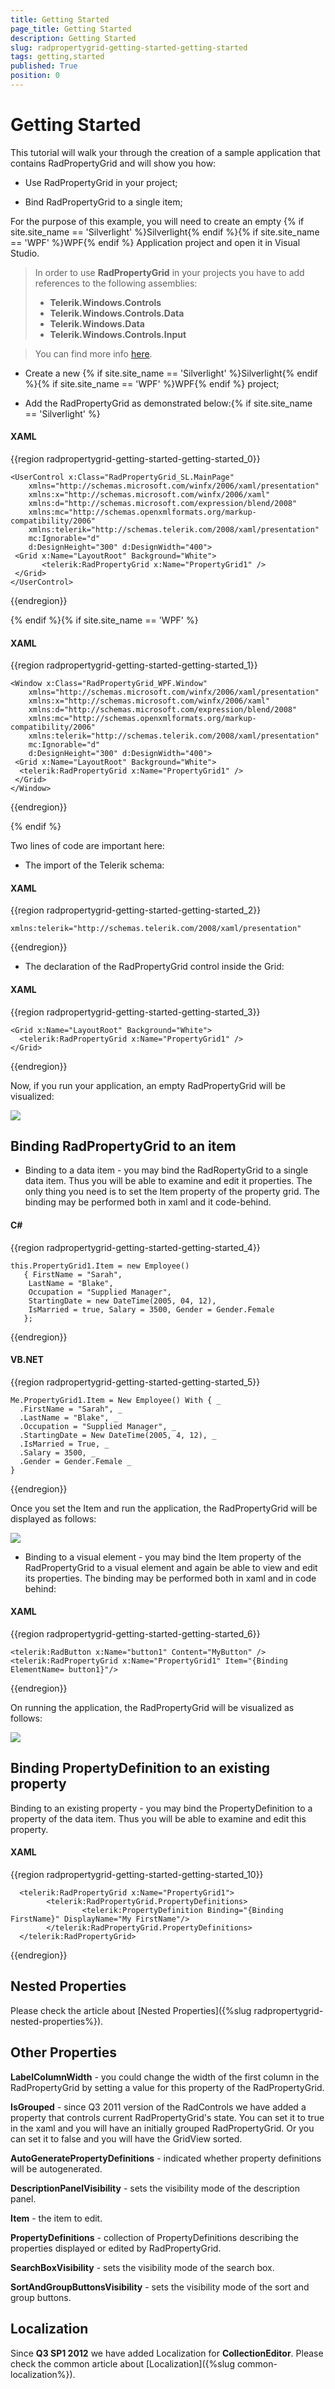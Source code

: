 ```yaml
---
title: Getting Started
page_title: Getting Started
description: Getting Started
slug: radpropertygrid-getting-started-getting-started
tags: getting,started
published: True
position: 0
---
```


# Getting Started



This tutorial will walk your through the creation of a sample application that contains RadPropertyGrid and will show you how: 

* Use RadPropertyGrid in your project;

* Bind RadPropertyGrid to a single item;

For the purpose of this example, you will need to create an empty {% if site.site_name == 'Silverlight' %}Silverlight{% endif %}{% if site.site_name == 'WPF' %}WPF{% endif %} Application project and open it in Visual Studio. 


>In order to use __RadPropertyGrid__ in your projects you have to add references to the following assemblies:
>* __Telerik.Windows.Controls__
>* __Telerik.Windows.Controls.Data__
>* __Telerik.Windows.Data__
>* __Telerik.Windows.Controls.Input__

>You can find more info [here](http://www.telerik.com/help/wpf/installation-installing-controls-dependencies-wpf.html).


* Create a new {% if site.site_name == 'Silverlight' %}Silverlight{% endif %}{% if site.site_name == 'WPF' %}WPF{% endif %} project;



* Add the RadPropertyGrid as demonstrated below:{% if site.site_name == 'Silverlight' %}

#### __XAML__

{{region radpropertygrid-getting-started-getting-started_0}}

	<UserControl x:Class="RadPropertyGrid_SL.MainPage"
	    xmlns="http://schemas.microsoft.com/winfx/2006/xaml/presentation"
	    xmlns:x="http://schemas.microsoft.com/winfx/2006/xaml"
	    xmlns:d="http://schemas.microsoft.com/expression/blend/2008"
	    xmlns:mc="http://schemas.openxmlformats.org/markup-compatibility/2006"
	    xmlns:telerik="http://schemas.telerik.com/2008/xaml/presentation"
	    mc:Ignorable="d"
	    d:DesignHeight="300" d:DesignWidth="400">
	 <Grid x:Name="LayoutRoot" Background="White">
	       <telerik:RadPropertyGrid x:Name="PropertyGrid1" /> 
	 </Grid>
	</UserControl>
	
{{endregion}}

{% endif %}{% if site.site_name == 'WPF' %}

#### __XAML__

{{region radpropertygrid-getting-started-getting-started_1}}

	<Window x:Class="RadPropertyGrid_WPF.Window"
	    xmlns="http://schemas.microsoft.com/winfx/2006/xaml/presentation"
	    xmlns:x="http://schemas.microsoft.com/winfx/2006/xaml"
	    xmlns:d="http://schemas.microsoft.com/expression/blend/2008"
	    xmlns:mc="http://schemas.openxmlformats.org/markup-compatibility/2006"
	    xmlns:telerik="http://schemas.telerik.com/2008/xaml/presentation" 
	    mc:Ignorable="d"
	    d:DesignHeight="300" d:DesignWidth="400">
	 <Grid x:Name="LayoutRoot" Background="White">
	  <telerik:RadPropertyGrid x:Name="PropertyGrid1" /> 
	 </Grid>
	</Window>
{{endregion}}

{% endif %}



Two lines of code are important here:

* The import of the Telerik schema:

#### __XAML__

{{region radpropertygrid-getting-started-getting-started_2}}

	xmlns:telerik="http://schemas.telerik.com/2008/xaml/presentation"
{{endregion}}



* The declaration of the RadPropertyGrid control inside the Grid:

#### __XAML__

{{region radpropertygrid-getting-started-getting-started_3}}

	<Grid x:Name="LayoutRoot" Background="White">
	  <telerik:RadPropertyGrid x:Name="PropertyGrid1" /> 
	</Grid>
{{endregion}}



Now, if you run your application, an empty RadPropertyGrid will be visualized:


![](images/RadPropertyGrid_GettingStarted1.png)

## Binding RadPropertyGrid to an item

* Binding to a data item - you may bind the RadRopertyGrid to a single data item. Thus you will be able to examine and edit it properties. The only thing you need is to set the Item property of the property grid. The binding may be performed both in xaml and it code-behind.

#### __C#__

{{region radpropertygrid-getting-started-getting-started_4}}

	this.PropertyGrid1.Item = new Employee() 
	   { FirstName = "Sarah",
	    LastName = "Blake", 
	    Occupation = "Supplied Manager", 
	    StartingDate = new DateTime(2005, 04, 12), 
	    IsMarried = true, Salary = 3500, Gender = Gender.Female 
	   };
{{endregion}}



#### __VB.NET__

	
{{region radpropertygrid-getting-started-getting-started_5}}

	Me.PropertyGrid1.Item = New Employee() With { _
	  .FirstName = "Sarah", _
	  .LastName = "Blake", _
	  .Occupation = "Supplied Manager", _
	  .StartingDate = New DateTime(2005, 4, 12), _
	  .IsMarried = True, _
	  .Salary = 3500, _
	  .Gender = Gender.Female _
	}
{{endregion}}



Once you set the Item and run the application, the RadPropertyGrid will be displayed as follows:

![](images/RadPropertyGrid_GettingStarted2.png)



* Binding to a visual element - you may bind the Item property of the RadPropertyGrid to a visual element and again be able to view and edit its properties. The binding may be performed both in xaml and in code behind:

#### __XAML__

{{region radpropertygrid-getting-started-getting-started_6}}

	<telerik:RadButton x:Name="button1" Content="MyButton" />
	<telerik:RadPropertyGrid x:Name="PropertyGrid1" Item="{Binding ElementName= button1}"/>
{{endregion}}



On running the application, the RadPropertyGrid will be visualized as follows:

![](images/RadPropertyGrid_GettingStarted3.png)



## Binding PropertyDefinition to an existing property

 Binding to an existing property - you may bind the PropertyDefinition to a property of the data item. Thus you will be able to examine and edit this property.
        

#### __XAML__

{{region radpropertygrid-getting-started-getting-started_10}}

	  <telerik:RadPropertyGrid x:Name="PropertyGrid1"> 
	        <telerik:RadPropertyGrid.PropertyDefinitions>                
	                <telerik:PropertyDefinition Binding="{Binding FirstName}" DisplayName="My FirstName"/>
	        </telerik:RadPropertyGrid.PropertyDefinitions>
	  </telerik:RadPropertyGrid>
{{endregion}}

## Nested Properties

Please check the article about [Nested Properties]({%slug radpropertygrid-nested-properties%}).
        

## Other Properties

__LabelColumnWidth__ - you could change the width of the first column in the RadPropertyGrid by setting a value for this property of the RadPropertyGrid.
        

__IsGrouped__ - since Q3 2011 version of the RadControls we have added a property  that controls current RadPropertyGrid's state. You can set it to true in the xaml and you will have an initially grouped RadPropertyGrid. Or you can set it to false and you will have the GridView sorted.
       

__AutoGeneratePropertyDefinitions__ -  indicated whether property definitions will be autogenerated.
        

__DescriptionPanelVisibility__ - sets the visibility mode of the description panel.
        

__Item__ - the item to edit.
        

__PropertyDefinitions__ - collection of PropertyDefinitions describing the properties displayed or edited by RadPropertyGrid.
        

__SearchBoxVisibility__ - sets the visibility mode of the search box.
        

__SortAndGroupButtonsVisibility__ - sets the visibility mode of the sort and group buttons.
        

## Localization

Since __Q3 SP1 2012__ we have added Localization for __CollectionEditor__. Please check the common article about [Localization]({%slug common-localization%}).
